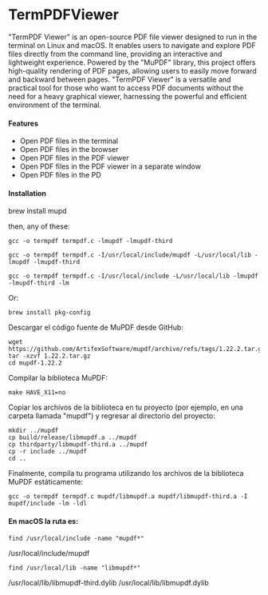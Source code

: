 # TermPDFViewer
"TermPDF Viewer" is an open-source PDF file viewer designed to run in the terminal on Linux and macOS. It enables users to navigate and explore PDF files directly from the command line, providing an interactive and lightweight experience. Powered by the "MuPDF" library, this project offers high-quality rendering of PDF pages, allowing users to easily move forward and backward between pages. "TermPDF Viewer" is a versatile and practical tool for those who want to access PDF documents without the need for a heavy graphical viewer, harnessing the powerful and efficient environment of the terminal.


#### Features
- Open PDF files in the terminal
- Open PDF files in the browser
- Open PDF files in the PDF viewer
- Open PDF files in the PDF viewer in a separate window
- Open PDF files in the PD

#### Installation

brew install mupd

then, any of these: 

```
gcc -o termpdf termpdf.c -lmupdf -lmupdf-third
```

```
gcc -o termpdf termpdf.c -I/usr/local/include/mupdf -L/usr/local/lib -lmupdf -lmupdf-third
```

```
gcc -o termpdf termpdf.c -I/usr/local/include -L/usr/local/lib -lmupdf -lmupdf-third -lm
```


Or: 

```
brew install pkg-config
```

Descargar el código fuente de MuPDF desde GitHub:

```
wget https://github.com/ArtifexSoftware/mupdf/archive/refs/tags/1.22.2.tar.gz
tar -xzvf 1.22.2.tar.gz
cd mupdf-1.22.2
```

Compilar la biblioteca MuPDF:

```
make HAVE_X11=no
```

Copiar los archivos de la biblioteca en tu proyecto (por ejemplo, en una carpeta llamada "mupdf") y regresar al directorio del proyecto:

```
mkdir ../mupdf
cp build/release/libmupdf.a ../mupdf
cp thirdparty/libmupdf-third.a ../mupdf
cp -r include ../mupdf
cd ..
```

Finalmente, compila tu programa utilizando los archivos de la biblioteca MuPDF estáticamente:
```
gcc -o termpdf termpdf.c mupdf/libmupdf.a mupdf/libmupdf-third.a -I mupdf/include -lm -ldl
````

#### En macOS la ruta es:

```
find /usr/local/include -name "mupdf*"
````

/usr/local/include/mupdf


```
find /usr/local/lib -name "libmupdf*"
```
/usr/local/lib/libmupdf-third.dylib
/usr/local/lib/libmupdf.dylib

